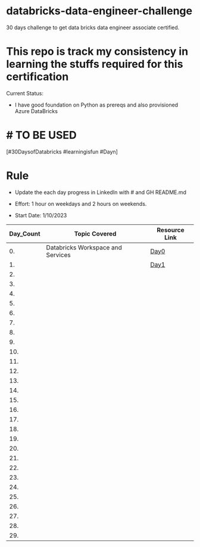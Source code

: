 # databricks-data-engineer-challenge
30 days challenge to get data bricks data engineer associate certified.

# This repo is track my consistency in learning the stuffs required for this certification 

Current Status:

- I have good foundation on Python as prereqs and also provisioned Azure DataBricks


# # TO BE USED
[#30DaysofDatabricks #learningisfun #Dayn]

# Rule
- Update the each day progress in LinkedIn with # and GH README.md 
- Effort: 1 hour on weekdays and 2 hours on weekends.

- Start Date: 1/10/2023


|Day_Count  | Topic Covered   | Resource Link |
|--|--|--|
|0.|Databricks Workspace and Services|[Day0](https://github.com/sapkotapratik/databricks-data-engineer-challenge/blob/main/Day0_of%2030DaysOfDatabricks!.md)|
| 1. |  | [Day1](https://github.com/sapkotapratik/databricks-data-engineer-challenge/blob/main/Day1_of%2030DaysOfDatabricks!.md) |
| 2. |  |  |
| 3.|  |  |
| 4. |  |  |
| 5. |  |  |
|  6.|  |  |
| 7. |  |  |
| 8. |  |  |
| 9. |  |  |
| 10. |  |  |
| 11. |  |  |
| 12. |  |  |
| 13. |  |  |
| 14. |  |  |
|15.  |  |  |
| 16. |  |  |
|  17.|  |  |
|  18.|  |  |
| 19. |  |  |
| 20. |  |  |
|21.  |  |  |
| 22. |  |  |
|  23.|  |  |
| 24. |  |  |
| 25. |  |  |
| 26. |  |  |
|  27.|  |  |
|  28.|  |  |
|  29.|  |  |
